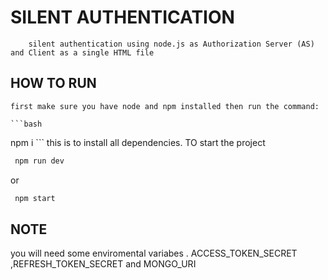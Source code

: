 # SILENT AUTHENTICATION

        silent authentication using node.js as Authorization Server (AS) and Client as a single HTML file

## HOW TO RUN 
    first make sure you have node and npm installed then run the command:

    ```bash
 npm i
    ```
    this is to install all dependencies.
    TO start the project
```bash
 npm run dev 
``` 
or 
```bash 
 npm start
```

## NOTE

   you will need some enviromental variabes .
    ACCESS_TOKEN_SECRET ,REFRESH_TOKEN_SECRET and MONGO_URI


